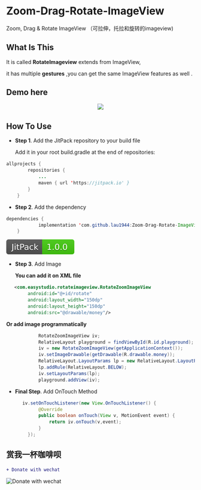 # Zoom-Drag-Rotate-ImageView
Zoom, Drag &amp; Rotate ImageView （可拉伸，托拉和旋转的imageview)

## What Is This

It is called **RotateImageview** extends from ImageView,

it has multiple **gestures**
,you can get the same ImageView features as well .  

## Demo here 
<p align="center">
  <img  src="https://github.com/lau1944/Zoom-Drag-Rotate-ImageView/blob/branch/demo.gif" />
</p>

## How To Use 
- **Step 1**. Add the JitPack repository to your build file

     Add it in your root build.gradle at the end of repositories:
```java
allprojects {
		repositories {
			...
			maven { url 'https://jitpack.io' }
		}
	}

```

- **Step 2**. Add the dependency

```java
dependencies {
	        implementation 'com.github.lau1944:Zoom-Drag-Rotate-ImageView:currentversion'
	}
```

<img src="https://github.com/lau1944/Zoom-Drag-Rotate-ImageView/blob/branch/jitpack.svg">

- **Step 3**. Add Image
    
  **You can add it on XML file**
    
```xml
   <com.easystudio.rotateimageview.RotateZoomImageView
        android:id="@+id/rotate"
        android:layout_width="150dp"
        android:layout_height="150dp"
        android:src="@drawable/money"/>
```
 **Or add image programmatically** 
 
```java
            RotateZoomImageView iv;
            RelativeLayout playground = findViewById(R.id.playground);
            iv = new RotateZoomImageView(getApplicationContext());
            iv.setImageDrawable(getDrawable(R.drawable.money));
            RelativeLayout.LayoutParams lp = new RelativeLayout.LayoutParams(250, 250);
            lp.addRule(RelativeLayout.BELOW);
            iv.setLayoutParams(lp);
            playground.addView(iv);
 ```
 
- **Final Step**. Add OnTouch Method
 
```java
      iv.setOnTouchListener(new View.OnTouchListener() {
            @Override
            public boolean onTouch(View v, MotionEvent event) {
                return iv.onTouch(v,event);
            }
        });
```






## 赏我一杯咖啡呗
```diff
+ Donate with wechat
```
<img src="https://github.com/lau1944/Promotion-App/blob/master/wechat.png" alt="Donate with wechat" width="200"/>

